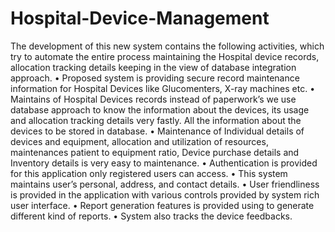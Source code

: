 # Hospital-Device-Management
The development of this new system contains the following activities, which try to automate the entire process maintaining the Hospital device records, allocation tracking details keeping in the view of database integration approach.
•	Proposed system is providing secure record maintenance information for Hospital Devices like Glucomenters, X-ray machines etc.
•	Maintains of Hospital Devices records instead of paperwork’s we use database approach to know the information about the devices, its usage and allocation tracking details very fastly. All the information about the devices to be stored in database.
•	Maintenance of Individual details of devices and equipment, allocation and utilization of resources, maintenances patient to equipment ratio, Device purchase details and Inventory details is very easy to maintenance.
•	Authentication is provided for this application only registered users can access.
•	This system maintains user’s personal, address, and contact details.
•	User friendliness is provided in the application with various controls provided by system rich user interface.
•	Report generation features is provided using to generate different kind of reports. 
•	System also tracks the device feedbacks.

